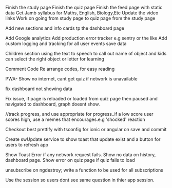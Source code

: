 Finish the study page 
Finish the quiz page
Finish the feed page with static data
Get Jamb syllabus for Maths, English, Biology,Etc
Update the video links
Work on going from study page to quiz page from the study page

Add new sections and info cards tp the dashboard page

Add Google analytics
 Add production error tracker e.g sentry or the like
 Add custom logging and tracking for all user events save data
 

Children section using the text to speech to call out name of object and kids can select the right object or letter for learning


Comment Code
Re arrange codes, for easy reading


PWA- Show no internet, cant get quiz if network is unavailable

fix dashboard not showing data

Fix issue, if page is reloaded or loaded from quiz page then paused and navigated to dashboard, graph doesnt show.


  //track progress, and use appropriate for progress..if a low score user scores high, use a memes that encourages.e.g 'shocked' reaction



Checkout best prettify with tsconfig for ionic or angular on save and commit


Create swUpdate service to show toast that update exist and a button for users to refresh app






Show Toast Error if any network request fails.
Show no data on history, dashboard page. Show error on quiz page if quiz fails to load


unsubscribe on ngdestroy; write a  function to be used for all subscriptions

Use the session so users dont see same question in thier app session.





